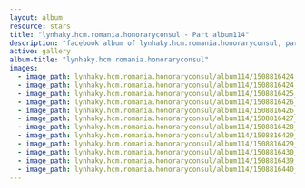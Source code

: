 ```yaml
---
layout: album
resource: stars
title: "lynhaky.hcm.romania.honoraryconsul - Part album114"
description: "facebook album of lynhaky.hcm.romania.honoraryconsul, part album114."
active: gallery
album-title: "lynhaky.hcm.romania.honoraryconsul"
images:
  - image_path: lynhaky.hcm.romania.honoraryconsul/album114/1508816424_mrat3658.jpg
  - image_path: lynhaky.hcm.romania.honoraryconsul/album114/1508816424_mrat3664.jpg
  - image_path: lynhaky.hcm.romania.honoraryconsul/album114/1508816425_mrat3719.jpg
  - image_path: lynhaky.hcm.romania.honoraryconsul/album114/1508816426_mrat3740.jpg
  - image_path: lynhaky.hcm.romania.honoraryconsul/album114/1508816426_mrat3758.jpg
  - image_path: lynhaky.hcm.romania.honoraryconsul/album114/1508816427_mrat3784.jpg
  - image_path: lynhaky.hcm.romania.honoraryconsul/album114/1508816428_mrat3883.jpg
  - image_path: lynhaky.hcm.romania.honoraryconsul/album114/1508816429_mrat3894.jpg
  - image_path: lynhaky.hcm.romania.honoraryconsul/album114/1508816429_mrat3941.jpg
  - image_path: lynhaky.hcm.romania.honoraryconsul/album114/1508816430_mrat3945.jpg
  - image_path: lynhaky.hcm.romania.honoraryconsul/album114/1508816439_mrat4341.jpg
  - image_path: lynhaky.hcm.romania.honoraryconsul/album114/1508816440_mrat4348.jpg
---
```

